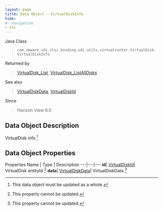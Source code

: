 ```yaml
---
layout: page
title: Data Object - VirtualDiskInfo
hide:
#- navigation
- toc
---
```






Java Class
> `com.vmware.vdi.vlsi.binding.vdi.utils.virtualcenter.VirtualDisk.VirtualDiskInfo`

Returned by
> [VirtualDisk_List](vdi.utils.virtualcenter.VirtualDisk.md#list), [VirtualDisk_ListAllDisks](vdi.utils.virtualcenter.VirtualDisk.md#listAllDisks)

See also
> [VirtualDiskData](vdi.utils.virtualcenter.VirtualDisk.VirtualDiskData.md), [VirtualDiskId](vdi.entity.VirtualDiskId.md)

Since
> Horizon View 6.0


## Data Object Description

VirtualDisk info
 [^167]



## Data Object Properties
Properties
Name |  Type |  Description
---|---|---
**id**| [VirtualDiskId](vdi.entity.VirtualDiskId.md)|  VirtualDisk entityId [^2]
**data**| [VirtualDiskData](vdi.utils.virtualcenter.VirtualDisk.VirtualDiskData.md)|  VirtualDiskData [^2]
 


 


[^2]: This property cannot be updated.
[^167]: This data object must be updated as a whole.